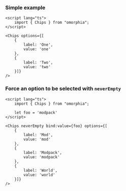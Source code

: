 ### Simple example

```svelte example raised
<script lang="ts">
    import { Chips } from "omorphia";
</script>

<Chips options={[
    {
        label: 'One',
        value: 'one'
    },
    {
        label: 'Two',
        value: 'two'
    }]}
/>
```

### Force an option to be selected with `neverEmpty`

```svelte example raised
<script lang="ts">
    import { Chips } from "omorphia";

    let foo = 'modpack'
</script>

<Chips neverEmpty bind:value={foo} options={[
    {
        label: 'Mod',
        value: 'mod'
    },
    {
        label: 'Modpack',
        value: 'modpack'
    },
    {
        label: 'World',
        value: 'world'
    }]}
/>
```
